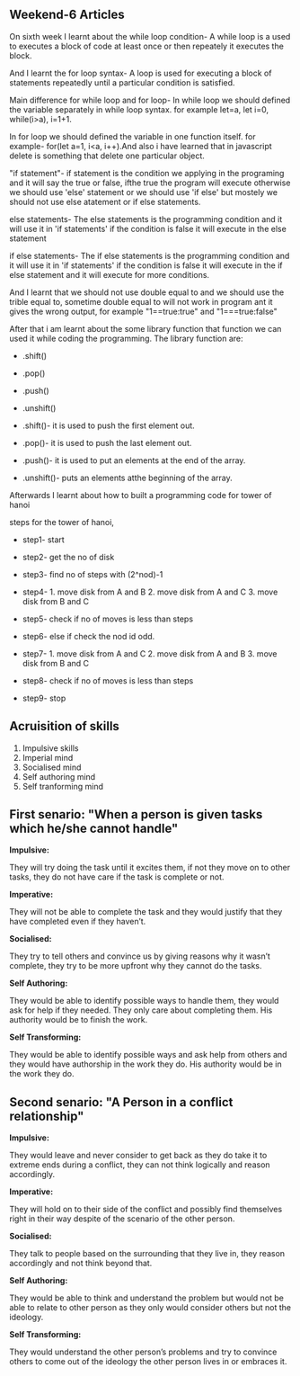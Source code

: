 ## Weekend-6 Articles


On sixth week I learnt about the while loop condition- A  while loop is a used to executes a block of code at least once or then repeately it executes the block.

And I learnt the for loop syntax- A loop is used for executing a block of statements repeatedly until a particular condition is satisfied.

Main difference for while loop and for loop- In while loop we should defined the variable separately in while loop syntax. for example let=a, let i=0, while(i>a), i=1+1.

In for loop we should defined the variable in one function itself. for example- for(let a=1, i<a, i++).And also i have learned that in javascript delete is something that delete one particular object.

"if statement"- if statement  is the condition we applying in the programing and it will say the true or false, ifthe true the program will execute otherwise we should use 'else' statement or we should use 'if else' but mostely we should not use else atatement or if else statements.

else statements- The else statements is the programming condition and it will use it in 'if statements' if the condition is false it will execute in the else statement

if else statements- The if else statements is the programming condition and it will use it in 'if statements' if the condition is false it will execute in the if else statement and it will execute for more conditions.

And I learnt that we should not use double equal to and we should use the trible equal to, sometime double equal to will not work in program ant it gives the wrong output, for example  "1==true:true" and "1===true:false" 

After that i am learnt about the some library function that function we can used it while coding the programming. The library function are:

* .shift()
* .pop()
* .push()
* .unshift()

* .shift()- it is used to push the first element out.
* .pop()- it is used to push the last element out.
* .push()- it is used to put an elements at the end of the array.
* .unshift()- puts an elements atthe beginning of the array.


Afterwards I learnt about how to built a programming code for tower of hanoi

steps for the tower of hanoi,

* step1- start

* step2- get the no of disk

* step3- find no of steps with (2^nod)-1

* step4- 1. move disk from A and B
	 2. move disk from A and C
	 3. move disk from B and C

* step5- check if no of moves is less than steps

* step6- else if check the nod id odd.

* step7- 1. move disk from A and C
         2. move disk from A and B
         3. move disk from B and C

* step8- check if no of moves is less than steps

* step9- stop

## Acruisition of skills

1. Impulsive skills
2. Imperial mind
3. Socialised mind
4. Self authoring mind
5. Self tranforming mind

## First senario: "When a person is given tasks which he/she cannot handle"

**Impulsive:**

They will try doing the task until it excites them, if not they move on to other tasks, they do not have care if the task is complete or not.

**Imperative:**

They will not be able to complete the task and they would justify that they have completed even if they haven’t.

**Socialised:**

They try to tell others and convince us by giving reasons why it wasn’t complete, they try to be more upfront why they cannot do the tasks.

**Self Authoring:**

They would be able to identify possible ways to handle them, they would ask for help if they needed. They only care about completing them. His authority would be to finish the work.

**Self Transforming:**

They would be able to identify possible ways and ask help from others and they would have authorship in the work they do. His authority would be in the work they do.


## Second senario: "A Person in a conflict relationship"

**Impulsive:**

They would leave and never consider to get back as they do take it to extreme ends during a conflict, they can not think logically and reason accordingly.

**Imperative:**

They will hold on to their side of the conflict and possibly find themselves right in their way despite of the scenario of the other person.

**Socialised:**

They talk to people based on the surrounding that they live in, they reason accordingly and not think beyond that.

**Self Authoring:**

They would be able to think and understand the problem but would not be able to relate to other person as they only would consider others but not the ideology.

**Self Transforming:**

They would understand the other person’s problems and try to convince others to come out of the ideology the other person lives in or embraces it. 










